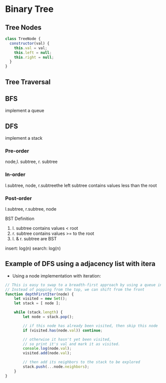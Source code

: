 # Binary Tree

## Tree Nodes
``` javascript
class TreeNode {
  constructor(val) {
    this.val = val;
    this.left = null;
    this.right = null;
  }
}
```

## Tree Traversal

## BFS
implement a queue
## DFS
implement a stack
### Pre-order 
node,l. subtree, r. subtree
### In-order
l.subtree, node, r.subtreethe left subtree contains values less than the root
### Post-order 
l.subtree, r.subtree, node

BST Definition
1. l. subtree contains values < root
2. r. subtree contains values >= to the root
3. l. & r. subtree are BST

insert: log(n)
search: log(n)

## Example of DFS using a adjacency list with itera

- Using a node implementation with iteration:
```js
// This is easy to swap to a breadth-first approach by using a queue instead of a stack!
// Instead of popping from the top, we can shift from the front
function depthFirstIter(node) {
    let visited = new Set();
    let stack = [ node ];

    while (stack.length) {
        let node = stack.pop();

        // if this node has already been visited, then skip this node
        if (visited.has(node.val)) continue;

        // otherwise it hasn't yet been visited,
        // so print it's val and mark it as visited.
        console.log(node.val);
        visited.add(node.val);

        // then add its neighbors to the stack to be explored
        stack.push(...node.neighbors);
    }
}
 

